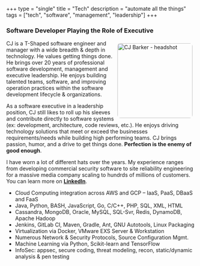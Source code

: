 +++
type = "single"
title = "Tech"
description = "automate all the things"
tags = ["tech", "software", "management", "leadership"]
+++

### Software Developer Playing the Role of Executive ###

<img style="width: 200; height: auto; float: right; margin: 8px; border-radius: 8px;"  src="/cj.png" alt="CJ Barker - headshot" />

CJ is a T-Shaped software engineer and manager with a wide breadth &amp; depth in technology.  He values getting things done. He brings over 20 years of professional software development, management and executive leadership. He enjoys building talented teams, software, and improving operation practices within the software development lifecycle & organizations.

As a software executive in a leadership position, CJ  still likes to roll up his sleeves and contribute directly to software systems (ex: development, architecture, code reviews, etc.). He enjoys driving technology solutions that meet or exceed the businesses requirements/needs while building high performing teams. CJ brings passion, humor, and a drive to get things done. **Perfection is the enemy of good enough**.

I have worn a lot of different hats over the years.  My experience ranges from developing commercial security software to site reliability engineering for a massive media company scaling to hundrds of millions of customers.  You can learn more on [**LinkedIn**](https://www.linkedin.com/in/cjbarkbark/).

* Cloud Computing integration across AWS and GCP – IaaS, PaaS, DBaaS and FaaS
* Java, Python, BASH, JavaScript, Go, C/C++, PHP, SQL, XML, HTML
* Cassandra, MongoDB, Oracle, MySQL, SQL-Svr, Redis, DynamoDB, Apache Hadoop
* Jenkins, GitLab CI, Maven, Gradle, Ant, GNU Autotools, Linux Packaging
* Virtualization via Docker, VMware EXS Server &amp; Workstation
* Numerous Network &amp; Security Protocols, Source Configuration Mgmt.
* Machine Learning via Python, Scikit-learn and TensorFlow
* InfoSec: appsec, secure coding, threat modeling, recon, static/dynamic analysis &amp; pen testing
